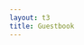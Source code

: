 ```yaml
---
layout: t3
title: Guestbook
---
```


 <div id="c_widget"></div>
 <script src="/1stylescripts/comment-widget.js"></script>